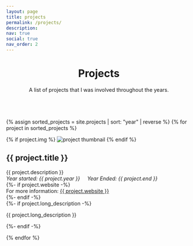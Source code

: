 ```yaml
---
layout: page
title: projects
permalink: /projects/
description: 
nav: true
social: true
nav_order: 2
---
```

<header class="post-header">
    <h1 class="post-title">Projects</h1>
    <p class="post-description">A list of projects that I was involved throughout the years.</p>
</header>

<div class="projects column">

  {% assign sorted_projects = site.projects | sort: "year" | reverse %}
  {% for project in sorted_projects %}    

  <div class="card card-project mb-3 hoverable card-horizontal" role="button">
    <div class="row no-gutters ">
      <div class="col-md-4">
        {% if project.img %}
        <img class="card-img-project" src="/assets/projects/{{ project.img | relative_url }}" alt="project thumbnail">
        {% endif %}
      </div>
      <div class="col">
        <h2 class="card-title">{{ project.title }}</h2>
        <span style="display:block;" class="card-text span-year">{{ project.description }}</span>
        <span style="display:block;" class="card-text span-year span-space"><i>Year started: {{ project.year }} &nbsp;&nbsp;&nbsp; Year Ended: {{ project.end }}</i></span>
        {%- if project.website -%}
        <span style="display:block;" class="card-text">For more information: <a class="project-title" href="{{ project.website }}">{{ project.website }}</a></span>
        {%- endif -%}
      </div>
      {%- if project.long_description -%}
      <div class="go-corner" href="#">
        <i class="fas fa-expand-alt"></i>
      </div>
      <div class="hidden">
        <p>{{ project.long_description }}</p>
      </div>
      {%- endif -%}
    </div>
  </div>

{% endfor %}

</div>